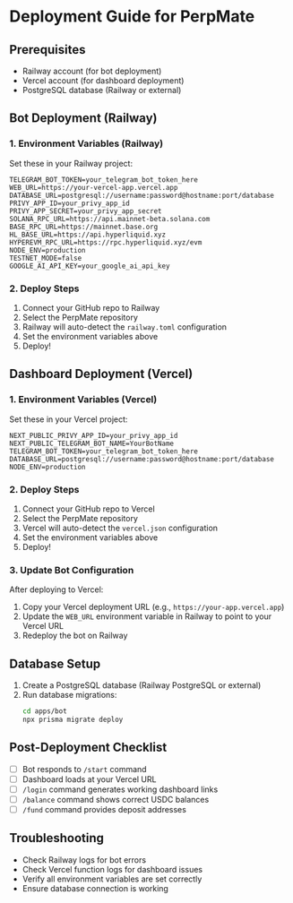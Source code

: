 # Deployment Guide for PerpMate

## Prerequisites

- Railway account (for bot deployment)
- Vercel account (for dashboard deployment)
- PostgreSQL database (Railway or external)

## Bot Deployment (Railway)

### 1. Environment Variables (Railway)

Set these in your Railway project:

```
TELEGRAM_BOT_TOKEN=your_telegram_bot_token_here
WEB_URL=https://your-vercel-app.vercel.app
DATABASE_URL=postgresql://username:password@hostname:port/database
PRIVY_APP_ID=your_privy_app_id
PRIVY_APP_SECRET=your_privy_app_secret
SOLANA_RPC_URL=https://api.mainnet-beta.solana.com
BASE_RPC_URL=https://mainnet.base.org
HL_BASE_URL=https://api.hyperliquid.xyz
HYPEREVM_RPC_URL=https://rpc.hyperliquid.xyz/evm
NODE_ENV=production
TESTNET_MODE=false
GOOGLE_AI_API_KEY=your_google_ai_api_key
```

### 2. Deploy Steps

1. Connect your GitHub repo to Railway
2. Select the PerpMate repository
3. Railway will auto-detect the `railway.toml` configuration
4. Set the environment variables above
5. Deploy!

## Dashboard Deployment (Vercel)

### 1. Environment Variables (Vercel)

Set these in your Vercel project:

```
NEXT_PUBLIC_PRIVY_APP_ID=your_privy_app_id
NEXT_PUBLIC_TELEGRAM_BOT_NAME=YourBotName
TELEGRAM_BOT_TOKEN=your_telegram_bot_token_here
DATABASE_URL=postgresql://username:password@hostname:port/database
NODE_ENV=production
```

### 2. Deploy Steps

1. Connect your GitHub repo to Vercel
2. Select the PerpMate repository
3. Vercel will auto-detect the `vercel.json` configuration
4. Set the environment variables above
5. Deploy!

### 3. Update Bot Configuration

After deploying to Vercel:

1. Copy your Vercel deployment URL (e.g., `https://your-app.vercel.app`)
2. Update the `WEB_URL` environment variable in Railway to point to your Vercel URL
3. Redeploy the bot on Railway

## Database Setup

1. Create a PostgreSQL database (Railway PostgreSQL or external)
2. Run database migrations:
   ```bash
   cd apps/bot
   npx prisma migrate deploy
   ```

## Post-Deployment Checklist

- [ ] Bot responds to `/start` command
- [ ] Dashboard loads at your Vercel URL
- [ ] `/login` command generates working dashboard links
- [ ] `/balance` command shows correct USDC balances
- [ ] `/fund` command provides deposit addresses

## Troubleshooting

- Check Railway logs for bot errors
- Check Vercel function logs for dashboard issues
- Verify all environment variables are set correctly
- Ensure database connection is working
